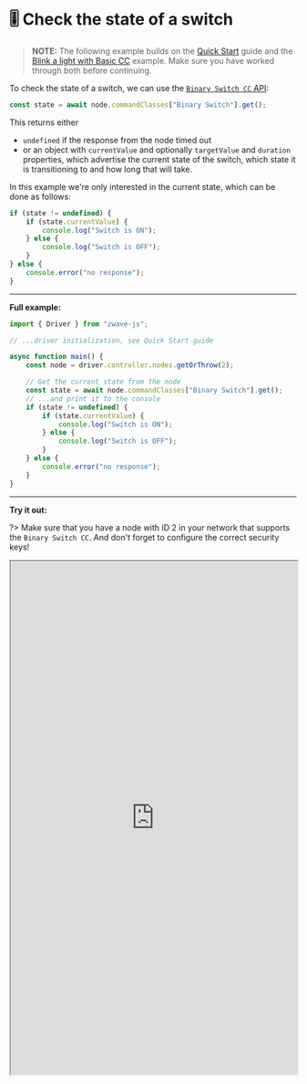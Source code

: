# 🎚️ Check the state of a switch

<!-- POSITION: 1 -->

> **NOTE:** The following example builds on the [Quick Start](getting-started/quickstart.md) guide and the [Blink a light with Basic CC](examples/basic-on-off.md) example. Make sure you have worked through both before continuing.

To check the state of a switch, we can use the [`Binary Switch CC` API](api/CCs/BinarySwitch):

```ts
const state = await node.commandClasses["Binary Switch"].get();
```

This returns either

- `undefined` if the response from the node timed out
- or an object with `currentValue` and optionally `targetValue` and `duration` properties, which advertise the current state of the switch, which state it is transitioning to and how long that will take.

In this example we're only interested in the current state, which can be done as follows:

```ts
if (state != undefined) {
	if (state.currentValue) {
		console.log("Switch is ON");
	} else {
		console.log("Switch is OFF");
	}
} else {
	console.error("no response");
}
```

---

**Full example:**

```ts
import { Driver } from "zwave-js";

// ...driver initialization, see Quick Start guide

async function main() {
	const node = driver.controller.nodes.getOrThrow(2);

	// Get the current state from the node
	const state = await node.commandClasses["Binary Switch"].get();
	// ...and print it to the console
	if (state != undefined) {
		if (state.currentValue) {
			console.log("Switch is ON");
		} else {
			console.log("Switch is OFF");
		}
	} else {
		console.error("no response");
	}
}
```

---

**Try it out:**

?> Make sure that you have a node with ID 2 in your network that supports the `Binary Switch CC`. And don't forget to configure the correct security keys!

<iframe allow="serial" src="https://playground.zwave-js.io/?embed&code=JYWwDg9gTgLgBAbzgESsAbgUynAvnAMyghDgCIAvAdwEMsBaAKwGcyBuAKA4GMIA7ZvAAmaLDgC8cPpiopR2ABQc4KuAHo1cACoALTHEiw4QiJmZSI8EDRgxscYHzgw9cAEbEqzbMtVk1QpjoatR0mGQANL4qGnAAwvwEwADmAK5Q+hBgMMD85gA2wADW+t7c6cAwAJ5wJVXMAFzRiM2qcGUV1QDSmPUNLW2DqgDKAAwA+gAymMk03FX9AEJVdswAdEQkCmSjAIyjAEyjAMyjACyjAKyjAGyjAOyjAByjAJyjNKNuo9yjQqOYUYEfaRch6AAeZAAlFEhkNhgdxgBVPg0VIuTB8HLcGyYIRLFZmDbEEDbXbkimUqnUmmU0FkCHQ2FwtoI8YAQW43DMzASWOI+QJq2JWzIB3FEslUulMsl9MZMNacLZ7PReixwBxdnxcGWws2pLIx2NJtNZvNFtN8swkMVLNwzKGHTQ3V6zEm-GSACUaHxkph+gglfDEaqMRqtXihUSDdt2fGE4mk8mU4nrbbHSy4CquTy+TABdH1rGyIsy+WK5Wq9WK+mmcG8JmHRwoZwOLFJsBBJjCNBnK4RBh7BkaEIakFMfA3JgCNB9CZHMk4L6VjpF3AqJUdP35-IoBxB2I1vxudtD8PMKOqqCFFC4OIAHwDVTnqDHvinsg0fL5CyBcwjmOoLWI4rYcLgYHtpowwwDQRgYsYe4cDQtCVIhQ5voIcEwLebY0MwVQfoQqQfjk-BwCBfC3i0ACQvACPAfAQIE97oUe9EFhAP7YGsTH-ms-owAA8lAuieAoByQW0sQAOKYPACHlFAGRYu0sF2IQJI7n+mDNPRghqbirEoTQaF8Zgay8CA1h8EIcT5Ph3jMAA2qWjhwTUwybjA3A6GQAC6AnybhzSxGs4W+kIBhoKpaEwBA2n6VxultMABBwAoWEaQAhJIJGBEk0hCHeQYsmlGVZRZSkqTAABq36pJgJUNm0SX5BZ+QQMk2xeZUvkOOYQkAHLQpw9pwJg+TeM+WZwG1HVdT13n9V2cBCQAYuto0NrgzT4JN02lXC81rNgxBQNsTFwBkzCQAI4RgW0u3NK+az-pxVQhbgQA" style="width: 100%; height: 900px;"></iframe>

